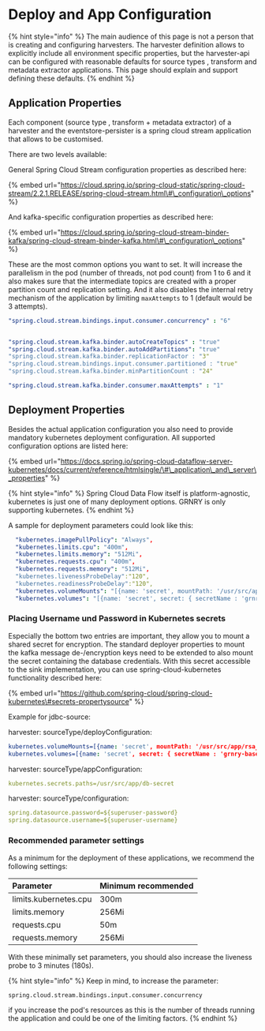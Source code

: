 # Deploy and App Configuration

{% hint style="info" %}
The main audience of this page is not a person that is creating and configuring harvesters. The harvester definition allows to explicitly include all environment specific properties, but the harvester-api can be configured with reasonable defaults for source types , transform and metadata extractor applications. This page should explain and support defining these defaults.
{% endhint %}

## Application Properties

Each component \(source type , transform + metadata extractor\) of a harvester and the eventstore-persister is a spring cloud stream application that allows to be customised.

There are two levels available:

General Spring Cloud Stream configuration properties as described here:

{% embed url="https://cloud.spring.io/spring-cloud-static/spring-cloud-stream/2.2.1.RELEASE/spring-cloud-stream.html\#\_configuration\_options" %}

And kafka-specific configuration properties as described here:

{% embed url="https://cloud.spring.io/spring-cloud-stream-binder-kafka/spring-cloud-stream-binder-kafka.html\#\_configuration\_options" %}

These are the most common options you want to set. It will increase the parallelism in the pod \(number of threads, not pod count\) from 1 to 6 and it also makes sure that the intermediate topics  are created with a proper partition count and replication setting. And it also disables the internal retry mechanism of the application by limiting `maxAttempts` to 1 \(default would be 3 attempts\).

```yaml
"spring.cloud.stream.bindings.input.consumer.concurrency" : "6"


"spring.cloud.stream.kafka.binder.autoCreateTopics" : "true"
"spring.cloud.stream.kafka.binder.autoAddPartitions": "true"
"spring.cloud.stream.kafka.binder.replicationFactor : "3"
"spring.cloud.stream.bindings.input.consumer.partitioned : "true"
"spring.cloud.stream.kafka.binder.minPartitionCount : "24"

"spring.cloud.stream.kafka.binder.consumer.maxAttempts" : "1"
```

## Deployment Properties

Besides the actual application configuration you also need to provide mandatory kubernetes deployment configuration. All supported configuration options are listed here:

{% embed url="https://docs.spring.io/spring-cloud-dataflow-server-kubernetes/docs/current/reference/htmlsingle/\#\_application\_and\_server\_properties" %}

{% hint style="info" %}
Spring Cloud Data Flow itself is platform-agnostic, kubernetes is just one of many deployment options. GRNRY is only supporting kubernetes.
{% endhint %}

A sample for deployment parameters could look like this:

```yaml
  "kubernetes.imagePullPolicy": "Always",
  "kubernetes.limits.cpu": "400m",
  "kubernetes.limits.memory": "512Mi",
  "kubernetes.requests.cpu": "400m",
  "kubernetes.requests.memory": "512Mi",
  "kubernetes.livenessProbeDelay":"120",
  "kubernetes.readinessProbeDelay":"120",
  "kubernetes.volumeMounts": "[{name: 'secret', mountPath: '/usr/src/app/rsa_privatekey.key' , subPath: 'rsa_privatekey.key' , readOnly : 'true' },{name: 'secret', mountPath: '/usr/src/app/rsa_publickey.key' , subPath: 'rsa_publickey.key' , readOnly : 'true' }]",
  "kubernetes.volumes": "[{name: 'secret', secret: { secretName : 'grnry-base-encryption-token' , defaultMode : '256' }}]"
```

### Placing Username und Password in Kubernetes secrets

Especially the bottom two entries are important, they allow you to mount a shared secret for encryption. The standard deployer properties to mount the kafka message de-/encryption keys need to be extended to also mount the secret containing the database credentials. With this secret accessible to the sink implementation, you can use spring-cloud-kubernetes functionality described here:

{% embed url="https://github.com/spring-cloud/spring-cloud-kubernetes\#secrets-propertysource" %}

Example for jdbc-source:

harvester: sourceType/deployConfiguration:

```yaml
kubernetes.volumeMounts=[{name: 'secret', mountPath: '/usr/src/app/rsa_privatekey.key' , subPath: 'rsa_privatekey.key' , readOnly : 'true' },{name: 'secret', mountPath: '/usr/src/app/rsa_publickey.key' , subPath: 'rsa_publickey.key' , readOnly : 'true' }, {name: 'db-secret', mountPath: '/usr/src/app/db-secret' , readOnly : 'true' }] 
kubernetes.volumes=[{name: 'secret', secret: { secretName : 'grnry-base-encryption-token' , defaultMode : '256' }}, {name: 'db-secret', secret: { secretName : 'grnry-pg-citus-dev-secret' , defaultMode : '256' }}]
```

harvester: sourceType/appConfiguration:

```yaml
kubernetes.secrets.paths=/usr/src/app/db-secret 
```

harvester: sourceType/configuration:

```yaml
spring.datasource.password=${superuser-password} 
spring.datasource.username=${superuser-username}
```

### Recommended parameter settings

As a minimum for the deployment of these applications, we recommend the following settings:

| Parameter | Minimum recommended |
| :--- | :--- |
| limits.kubernetes.cpu | 300m |
| limits.memory | 256Mi |
| requests.cpu | 50m |
| requests.memory | 256Mi |

With these minimally set parameters, you should also increase the liveness probe to 3 minutes \(180s\).

{% hint style="info" %}
Keep in mind, to increase the parameter: 

```text
spring.cloud.stream.bindings.input.consumer.concurrency
```

if you increase the pod's resources as this is the number of threads running the application and could be one of the limiting factors.
{% endhint %}

